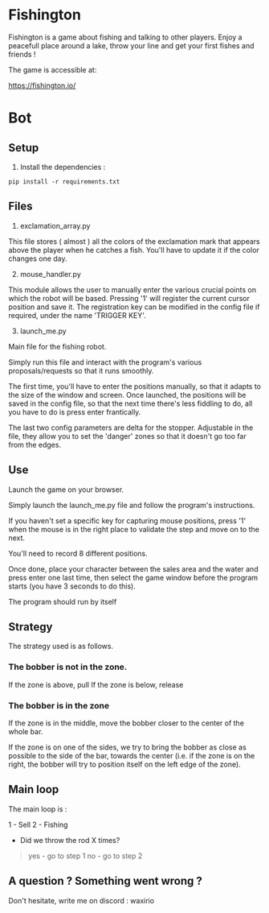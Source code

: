 # Fishington

Fishington is a game about fishing and talking to other players.
Enjoy a peacefull place around a lake, throw your line and get your first fishes and friends !

The game is accessible at:

https://fishington.io/


# Bot

## Setup

1. Install the dependencies :

```
pip install -r requirements.txt
```

## Files

1. exclamation_array.py

This file stores ( almost ) all the colors of the exclamation mark that appears above the player when he catches a fish.
You'll have to update it if the color changes one day.

2. mouse_handler.py

This module allows the user to manually enter the various crucial points on which the robot will be based.
Pressing '1' will register the current cursor position and save it.
The registration key can be modified in the config file if required, under the name 'TRIGGER KEY'.

3. launch_me.py

Main file for the fishing robot.

Simply run this file and interact with the program's various proposals/requests so that it runs smoothly.

The first time, you'll have to enter the positions manually, so that it adapts to the size of the window and screen. Once launched, the positions will be saved in the config file, so that the next time there's less fiddling to do, all you have to do is press enter frantically.

The last two config parameters are delta for the stopper. Adjustable in the file, they allow you to set the 'danger' zones so that it doesn't go too far from the edges.

## Use

Launch the game on your browser.

Simply launch the launch_me.py file and follow the program's instructions.

If you haven't set a specific key for capturing mouse positions, press '1' when the mouse is in the right place to validate the step and move on to the next.

You'll need to record 8 different positions.

Once done, place your character between the sales area and the water and press enter one last time, then select the game window before the program starts (you have 3 seconds to do this).

The program should run by itself

## Strategy

The strategy used is as follows.

### The bobber is not in the zone.

If the zone is above, pull
If the zone is below, release

### The bobber is in the zone

If the zone is in the middle, move the bobber closer to the center of the whole bar.

If the zone is on one of the sides, we try to bring the bobber as close as possible to the side of the bar, towards the center (i.e. if the zone is on the right, the bobber will try to position itself on the left edge of the zone).

## Main loop

The main loop is :

1 - Sell
2 - Fishing
- Did we throw the rod X times?
> yes
    - go to step 1
> no
    - go to step 2

## A question ? Something went wrong ?

Don't hesitate, write me on discord : waxirio